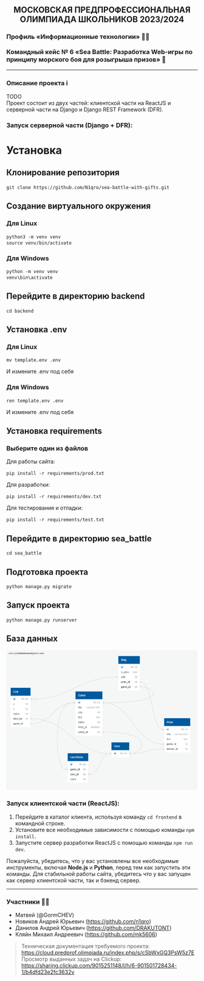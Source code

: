## <p align=center>МОСКОВСКАЯ ПРЕДПРОФЕССИОНАЛЬНАЯ ОЛИМПИАДА ШКОЛЬНИКОВ 2023/2024</p>


### Профиль «Информационные технологии» 🐱‍💻<br><br> Командный кейс № 6 «Sea Battle: Разработка Web-игры по принципу морского боя для розыгрыша призов» 🚢
---

### Описание проекта ℹ
TODO  
Проект состоит из двух частей: клиентской части на ReactJS и серверной части на Django и Django REST Framework (DFR).

### Запуск серверной части (Django + DFR):

# Установка 
## Клонирование репозитория
```
git clone https://github.com/N1qro/sea-battle-with-gifts.git
```
## Создание виртуального окружения
### Для Linux
```
python3 -m venv venv
source venv/bin/activate
```
### Для Windows
```
python -m venv venv
venv\bin\activate
```

## Перейдите в директорию backend
```
cd backend
```

## Установка .env
### Для Linux
```
mv template.env .env
```
И измените .env под себя
### Для Windows
```
ren template.env .env
```
И измените .env под себя

## Установка requirements
### Выберите один из файлов
Для работы сайта:
```
pip install -r requirements/prod.txt
```
Для разработки:
```
pip install -r requirements/dev.txt
```
Для тестирования и отладки:
```
pip install -r requirements/test.txt
```

## Перейдите в директорию sea_battle
```
cd sea_battle
```

## Подготовка проекта
```
python manage.py migrate
```

## Запуск проекта
```
python manage.py runserver
```

## База данных
![DataBase](ER.png)


### Запуск клиентской части (ReactJS):

1. Перейдите в каталог клиента, используя команду `cd frontend` в командной строке.
2. Установите все необходимые зависимости с помощью команды `npm install`.
3. Запустите сервер разработки ReactJS с помощью команды `npm run dev`.

Пожалуйста, убедитесь, что у вас установлены все необходимые инструменты, включая **Node.js** и **Python**, перед тем как запустить эти команды.
Для стабильной работы сайта, убедитесь что у вас запущен как сервер клиентской части, так и бэкенд сервер.

---

### Участники 👨‍💻
* Матвей (@GormCHEV)
* Новиков Андрей Юрьевич (https://github.com/n1qro)
* Данилов Андрей Юрьевич (https://github.com/DRAKUTONT)
* Кляйн Михаил Андреевич (https://github.com/mk5606)

> Техническая документация требуемого проекта: https://cloud.predprof.olimpiada.ru/index.php/s/cSbWxGQ3PsW5z7E  
> Просмотр выданных задач на Clickup: https://sharing.clickup.com/9015251148/l/h/6-901501728434-1/b4dfd23e2fc3632v
